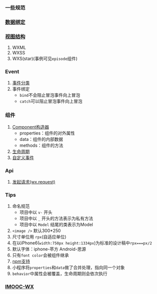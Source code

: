 ### 一些规范

### [数据绑定](https://developers.weixin.qq.com/miniprogram/dev/framework/view/wxml/data.html)

### [视图结构](https://developers.weixin.qq.com/miniprogram/dev/framework/view/)
1. WXML
2. WXSS
3. WXS(star)(事例可见```episode```组件)

### Event
1. [事件分类](https://developers.weixin.qq.com/miniprogram/dev/framework/view/wxml/event.html)
2. 事件绑定
   * ```bind```不会阻止冒泡事件向上冒泡
   * ```catch```可以阻止冒泡事件向上冒泡

### 组件
1. [Component构造器](https://developers.weixin.qq.com/miniprogram/dev/framework/custom-component/component.html)
   * properties：组件的对外属性
   * data：组件的内部数据
   * methods：组件的方法
2. [生命周期](https://developers.weixin.qq.com/miniprogram/dev/framework/custom-component/lifetimes.html)
3. [自定义事件](https://developers.weixin.qq.com/miniprogram/dev/framework/custom-component/events.html)

### Api
1. [发起请求(wx.request)](https://developers.weixin.qq.com/miniprogram/dev/api/wx.request.html)

### Tips
1. 命名规范
    * 项目中以 ```v-``` 开头
    * 项目中以 ```_``` 开头的方法表示为私有方法
    * 项目中以 ```Model``` 结尾的类表示为Model
2. ```<image />``` 默认300*250
3. 尺寸单位用 ```rpx```(自适应单位)
4. 在以iPhone6(```width:750px height:1334px```)为标准的设计稿中```rpx===px/2```
5. 默认字体：iphone-苹方 Android-思源
6. 只有```font color```会被组件继承
7. [npm支持](https://developers.weixin.qq.com/miniprogram/dev/devtools/npm.html)
8. 小程序将```properties```和```data```做了合并处理，指向同一个对象
9. ```behavior```中属性会被覆盖，生命周期则会依次执行

### [IMOOC-WX](https://coding.imooc.com/learn/list/251.html)
